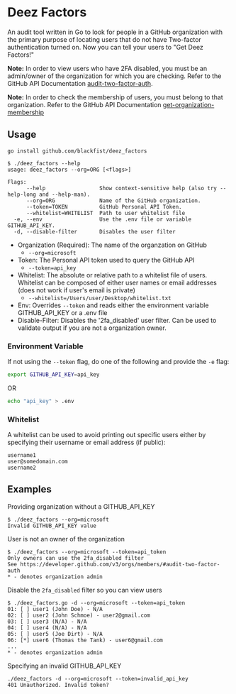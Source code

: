 # Deez Factors
An audit tool written in Go to look for people in a GitHub organization with the primary purpose of locating users that do not have Two-factor authentication turned on. Now you can tell your users to "Get Deez Factors!"

**Note:** In order to view users who have 2FA disabled, you must be an admin/owner of the organization for which you are checking. Refer to the GitHub API Documentation [audit-two-factor-auth](https://developer.github.com/v3/orgs/members/#audit-two-factor-auth).

**Note:** In order to check the membership of users, you must belong to that organization. Refer to the GitHub API Documentation [get-organization-membership](https://developer.github.com/v3/orgs/members/#get-organization-membership)

## Usage

```
go install github.com/blackfist/deez_factors
```

```
$ ./deez_factors --help
usage: deez_factors --org=ORG [<flags>]

Flags:
      --help                 Show context-sensitive help (also try --help-long and --help-man).
      --org=ORG              Name of the GitHub organization.
      --token=TOKEN          GitHub Personal API Token.
      --whitelist=WHITELIST  Path to user whitelist file
  -e, --env                  Use the .env file or variable GITHUB_API_KEY.
  -d, --disable-filter       Disables the user filter
```

 - Organization (Required): The name of the organzation on GitHub 
    - `--org=microsoft`
 - Token: The Personal API token used to query the GitHub API 
    - `--token=api_key`
 - Whitelist: The absolute or relative path to a whitelist file of users. Whitelist can be composed of either user names or email addresses (does not work if user's email is private)
   - `--whitelist=/Users/user/Desktop/whitelist.txt`
 - Env: Overrides `--token` and reads either the environment variable GITHUB_API_KEY or a .env file
 - Disable-Filter: Disables the '2fa_disabled' user filter. Can be used to validate output if you are not a organization owner.

### Environment Variable
If not using the `--token` flag, do one of the following and provide the `-e` flag:

```bash
export GITHUB_API_KEY=api_key
```
OR
```bash
echo "api_key" > .env
```

### Whitelist
A whitelist can be used to avoid printing out specific users either by specifying their username or email address (if public):

```
username1
user@somedomain.com
username2
```

## Examples
Providing organization without a GITHUB_API_KEY

```
$ ./deez_factors --org=microsoft
Invalid GITHUB_API_KEY value
```

User is not an owner of the organization

```
$ ./deez_factors --org=microsoft --token=api_token
Only owners can use the 2fa_disabled filter
See https://developer.github.com/v3/orgs/members/#audit-two-factor-auth
* - denotes organization admin
```

Disable the `2fa_disabled` filter so you can view users

```
$ ./deez_factors.go -d --org=microsoft --token=api_token
01: [ ] user1 (John Doe) - N/A
02: [ ] user2 (John Schmoe) - user2@gmail.com
03: [ ] user3 (N/A) - N/A
04: [ ] user4 (N/A) - N/A
05: [ ] user5 (Joe Dirt) - N/A
06: [*] user6 (Thomas the Tank) - user6@gmail.com
...
* - denotes organization admin
```

Specifying an invalid GITHUB_API_KEY

```
./deez_factors -d --org=microsoft --token=invalid_api_key
401 Unauthorized. Invalid token?
```
